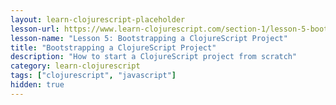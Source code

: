 ```yaml
---
layout: learn-clojurescript-placeholder
lesson-url: https://www.learn-clojurescript.com/section-1/lesson-5-bootstrapping-a-clojurescript-project/
lesson-name: "Lesson 5: Bootstrapping a ClojureScript Project"
title: "Bootstrapping a ClojureScript Project"
description: "How to start a ClojureScript project from scratch"
category: learn-clojurescript
tags: ["clojurescript", "javascript"]
hidden: true
---
```

